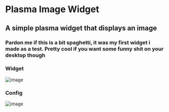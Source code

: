 # Plasma Image Widget
## A simple plasma widget that displays an image
### Pardon me if this is a bit spaghetti, it was my first widget i made as a test. Pretty cool if you want some funny shit on your desktop though

### Widget
![image](https://github.com/cheesesamwich/Plasma-Image-Widget/assets/149597648/2bdae446-cec9-4bf5-8d0d-718d6d69f668)

### Config
![image](https://github.com/cheesesamwich/Plasma-Image-Widget/assets/149597648/91a1bf75-8bf6-4635-bd83-bd20f908d9aa)
